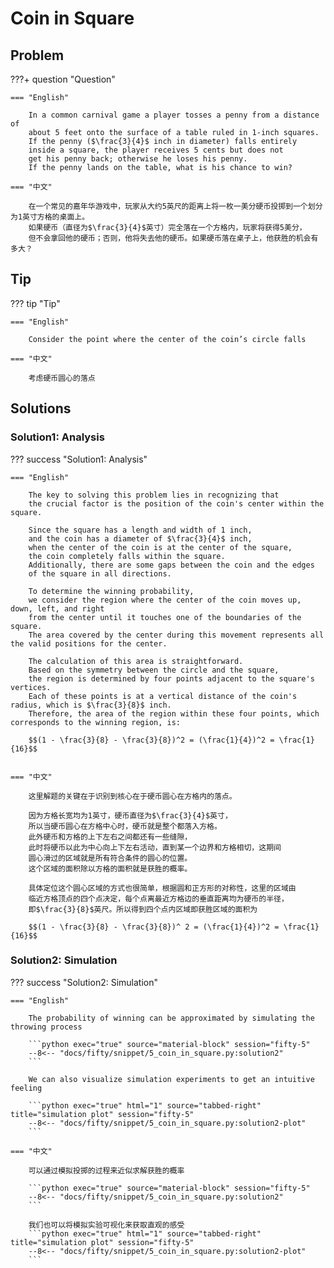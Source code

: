 # Coin in Square

## Problem

???+ question "Question"

    === "English"

        In a common carnival game a player tosses a penny from a distance of
        about 5 feet onto the surface of a table ruled in 1-inch squares.
        If the penny ($\frac{3}{4}$ inch in diameter) falls entirely
        inside a square, the player receives 5 cents but does not
        get his penny back; otherwise he loses his penny.
        If the penny lands on the table, what is his chance to win?

    === "中文"

        在一个常见的嘉年华游戏中，玩家从大约5英尺的距离上将一枚一美分硬币投掷到一个划分为1英寸方格的桌面上。
        如果硬币（直径为$\frac{3}{4}$英寸）完全落在一个方格内，玩家将获得5美分，
        但不会拿回他的硬币；否则，他将失去他的硬币。如果硬币落在桌子上，他获胜的机会有多大？


## Tip

??? tip "Tip"

    === "English"

        Consider the point where the center of the coin’s circle falls

    === "中文"

        考虑硬币圆心的落点


## Solutions

### Solution1: Analysis

??? success "Solution1: Analysis"

    === "English"

        The key to solving this problem lies in recognizing that
        the crucial factor is the position of the coin's center within the square.

        Since the square has a length and width of 1 inch,
        and the coin has a diameter of $\frac{3}{4}$ inch,
        when the center of the coin is at the center of the square,
        the coin completely falls within the square.
        Additionally, there are some gaps between the coin and the edges
        of the square in all directions.

        To determine the winning probability,
        we consider the region where the center of the coin moves up, down, left, and right
        from the center until it touches one of the boundaries of the square.
        The area covered by the center during this movement represents all the valid positions for the center.

        The calculation of this area is straightforward.
        Based on the symmetry between the circle and the square,
        the region is determined by four points adjacent to the square's vertices.
        Each of these points is at a vertical distance of the coin's radius, which is $\frac{3}{8}$ inch.
        Therefore, the area of the region within these four points, which corresponds to the winning region, is:

        $$(1 - \frac{3}{8} - \frac{3}{8})^2 = (\frac{1}{4})^2 = \frac{1}{16}$$


    === "中文"

        这里解题的关键在于识别到核心在于硬币圆心在方格内的落点。

        因为方格长宽均为1英寸，硬币直径为$\frac{3}{4}$英寸，
        所以当硬币圆心在方格中心时，硬币就是整个都落入方格。
        此外硬币和方格的上下左右之间都还有一些缝隙，
        此时将硬币以此为中心向上下左右活动，直到某一个边界和方格相切，这期间
        圆心滑过的区域就是所有符合条件的圆心的位置。
        这个区域的面积除以方格的面积就是获胜的概率。

        具体定位这个圆心区域的方式也很简单，根据圆和正方形的对称性，这里的区域由
        临近方格顶点的四个点决定，每个点离最近方格边的垂直距离均为硬币的半径，
        即$\frac{3}{8}$英尺。所以得到四个点内区域即获胜区域的面积为

        $$(1 - \frac{3}{8} - \frac{3}{8})^ 2 = (\frac{1}{4})^2 = \frac{1}{16}$$



### Solution2: Simulation

??? success "Solution2: Simulation"

    === "English"

        The probability of winning can be approximated by simulating the throwing process

        ```python exec="true" source="material-block" session="fifty-5"
        --8<-- "docs/fifty/snippet/5_coin_in_square.py:solution2"
        ```

        We can also visualize simulation experiments to get an intuitive feeling

        ```python exec="true" html="1" source="tabbed-right" title="simulation plot" session="fifty-5"
        --8<-- "docs/fifty/snippet/5_coin_in_square.py:solution2-plot"
        ```

    === "中文"

        可以通过模拟投掷的过程来近似求解获胜的概率

        ```python exec="true" source="material-block" session="fifty-5"
        --8<-- "docs/fifty/snippet/5_coin_in_square.py:solution2"
        ```

        我们也可以将模拟实验可视化来获取直观的感受
        ```python exec="true" html="1" source="tabbed-right" title="simulation plot" session="fifty-5"
        --8<-- "docs/fifty/snippet/5_coin_in_square.py:solution2-plot"
        ```
